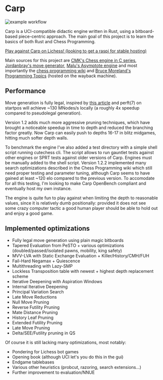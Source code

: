 # Carp
![example workflow](https://github.com/dede1751/carp/actions/workflows/rust.yml/badge.svg)

Carp is a UCI-compatible didactic engine written in Rust, using a bitboard-based piece-centric approach.
The main goal of this project is to learn the basics of both Rust and Chess Programming.

[Play against Carp on Lichess! (looking to get a raspi for stable hosting)](https://lichess.org/@/Carp_Bot)

Main sources for this project are [CMK's Chess engine in C series](https://www.youtube.com/watch?v=QUNP-UjujBM&list=PLmN0neTso3Jxh8ZIylk74JpwfiWNI76Cs), 
[Jordanbray's move generator](https://github.com/jordanbray/chess), [Malu's Asymptote engine](https://github.com/malu/asymptote)
and most importantly the [chess programming wiki](https://www.chessprogramming.org/Main_Page) and
[Bruce Moreland's Programming Topics](https://web.archive.org/web/20071026090003/http://www.brucemo.com/compchess/programming/index.htm)
(hosted on the wayback machine).

## Performance

Move generation is fully legal, inspired by [this article](https://www.codeproject.com/Articles/5313417/Worlds-Fastest-Bitboard-Chess-Movegenerator)
and perft(7) on startpos will achieve ~130 MNodes/s locally (a roughly 4x speedup compared to pseudolegal generation).

Version 1.2 adds much more aggressive pruning techniques, which have brought a noticeable speedup in
time to depth and reduced the branching factor greatly. Now Carp can easily push to depths 16-17 in
blitz midgames, hitting much softer depth walls.

To benchmark the engine I've also added a test directory with a simple shell script running cutechess
cli. The script allows to run gauntlet tests against other engines or SPRT tests against older versions
of Carp. Engines must be manually added to the shell script.
Version 1.2.2 implemented many search optimizations described in the Chess Programming wiki which
still need proper testing and parameter tuning, although Carp seems to have gained at least ~120
elo compared to the previous version.
To accomodate for all this testing, I'm looking to make Carp OpenBench compliant and eventually
host my own instance.

The engine is quite fun to play against when limiting the depth to reasonable values, since
it is relatively dumb positionally: provided it does not see some crazy computer tactic a good
human player should be able to hold out and enjoy a good game.

## Implemented optimizations

* Fully legal move generation using plain magic bitboards
* Tapered Evaluation from PeSTO + various optimizations (doubled/passed/isolated pawns, mobility, king safety)
* MVV-LVA with Static Exchange Evaluation + Killer/History/CMH/FUH
* Fail-Hard Negamax + Quiescence
* Multithreading with Lazy-SMP
* Lockless Transposition table with newest + highest depth replacement scheme
* Iterative Deepening with Aspiration Windows
* Internal Iterative Deepening
* Principal Variation Search
* Late Move Reductions
* Null Move Pruning
* Reverse Futility Pruning
* Mate Distance Pruning
* History Leaf Pruning
* Extended Futility Pruning
* Late Move Pruning
* Delta/SEE/Futility pruning in QS

Of course it is still lacking many optimizations, most notably:

* Pondering for Lichess bot games
* Opening book (although UCI let's you do this in the gui)
* Endgame tablebases
* Various other heuristics (probcut, razoring, search extensions...)
* Further improvement to evaluation/NNUE
